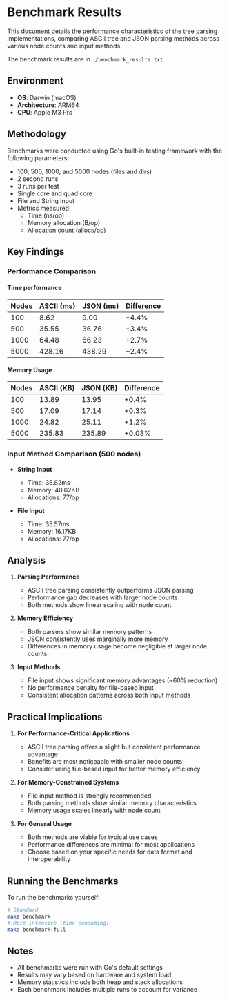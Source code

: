 # Benchmark Results

This document details the performance characteristics of the tree parsing implementations, comparing ASCII tree and JSON parsing methods across various node counts and input methods.

The benchmark results are in `./benchmark_results.txt`

## Environment

- **OS**: Darwin (macOS)
- **Architecture**: ARM64
- **CPU**: Apple M3 Pro

## Methodology

Benchmarks were conducted using Go's built-in testing framework with the following parameters:

- 100, 500, 1000, and 5000 nodes (files and dirs)
- 2 second runs
- 3 runs per test
- Single core and quad core
- File and String input
- Metrics measured: 
  - Time (ns/op)
  - Memory allocation (B/op)
  - Allocation count (allocs/op)

## Key Findings

### Performance Comparison

#### Time performance

| Nodes | ASCII (ms) | JSON (ms) | Difference |
|-------|------------|-----------|------------|
| 100   | 8.62      | 9.00      | +4.4%      |
| 500   | 35.55     | 36.76     | +3.4%      |
| 1000  | 64.48     | 66.23     | +2.7%      |
| 5000  | 428.16    | 438.29    | +2.4%      |

#### Memory Usage

| Nodes | ASCII (KB) | JSON (KB) | Difference |
|-------|------------|-----------|------------|
| 100   | 13.89     | 13.95     | +0.4%      |
| 500   | 17.09     | 17.14     | +0.3%      |
| 1000  | 24.82     | 25.11     | +1.2%      |
| 5000  | 235.83    | 235.89    | +0.03%     |

### Input Method Comparison (500 nodes)

- **String Input**
  - Time: 35.82ms
  - Memory: 40.62KB
  - Allocations: 77/op

- **File Input**
  - Time: 35.57ms
  - Memory: 16.17KB
  - Allocations: 77/op

## Analysis

1. **Parsing Performance**
   - ASCII tree parsing consistently outperforms JSON parsing
   - Performance gap decreases with larger node counts
   - Both methods show linear scaling with node count

2. **Memory Efficiency**
   - Both parsers show similar memory patterns
   - JSON consistently uses marginally more memory
   - Differences in memory usage become negligible at larger node counts

3. **Input Methods**
   - File input shows significant memory advantages (~60% reduction)
   - No performance penalty for file-based input
   - Consistent allocation patterns across both input methods

## Practical Implications

1. **For Performance-Critical Applications**
   - ASCII tree parsing offers a slight but consistent performance advantage
   - Benefits are most noticeable with smaller node counts
   - Consider using file-based input for better memory efficiency

2. **For Memory-Constrained Systems**
   - File input method is strongly recommended
   - Both parsing methods show similar memory characteristics
   - Memory usage scales linearly with node count

3. **For General Usage**
   - Both methods are viable for typical use cases
   - Performance differences are minimal for most applications
   - Choose based on your specific needs for data format and interoperability

## Running the Benchmarks

To run the benchmarks yourself:

```bash
# Standard
make benchmark
# More intensive (time consuming)
make benchmark:full
```
## Notes

- All benchmarks were run with Go's default settings
- Results may vary based on hardware and system load
- Memory statistics include both heap and stack allocations
- Each benchmark includes multiple runs to account for variance
